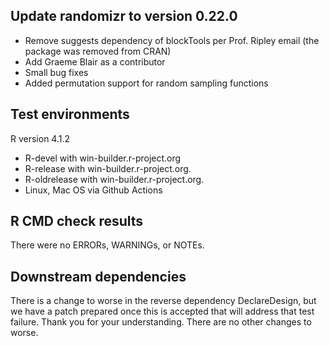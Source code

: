 ## Update randomizr to version 0.22.0
* Remove suggests dependency of blockTools per Prof. Ripley email (the package was removed from CRAN)
* Add Graeme Blair as a contributor
* Small bug fixes
* Added permutation support for random sampling functions

## Test environments
R version 4.1.2
* R-devel with win-builder.r-project.org
* R-release with win-builder.r-project.org.
* R-oldrelease with win-builder.r-project.org.
* Linux, Mac OS via Github Actions

## R CMD check results
There were no ERRORs, WARNINGs, or NOTEs.

## Downstream dependencies

There is a change to worse in the reverse dependency DeclareDesign, but we have a patch prepared once this is accepted that will address that test failure. Thank you for your understanding. There are no other changes to worse. 

